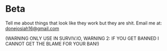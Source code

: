 # Beta
Tell me about things that look like they work but they are shit. Email me at: donejosiah16@gmail.com

(WARNING ONLY USE IN SURVIV.IO, WARNING 2: IF YOU GET BANNED I CANNOT GET THE BLAME FOR YOUR BAN!)
